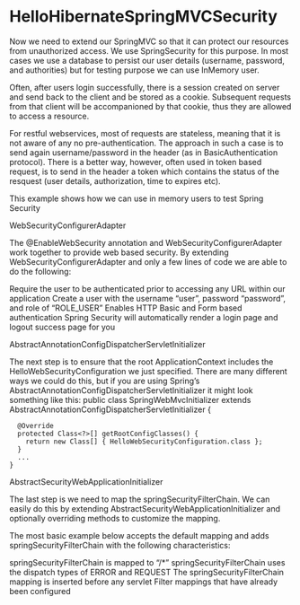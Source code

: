 # HelloHibernateSpringMVCSecurity

Now we need to extend our SpringMVC so that it can protect our resources from unauthorized access. We use SpringSecurity for this purpose. 
In most cases we use a database to persist our user details (username, password, and authorities) but for testing purpose we can use InMemory user.

Often, after users login successfully, there is a session created on server and send back to the client and be stored as a cookie. Subsequent requests from that client will be accompanioned by that cookie, thus they are allowed to access a resource. 

For restful webservices, most of requests are stateless, meaning that it is not aware of any no pre-authentication. The approach in such a case is to send again username/password in the header (as in BasicAuthentication protocol). There is a better way, however, often used in token based request, is to send in the header a token which contains the status of the resquest (user details, authorization, time to expires etc).

This example shows how we can use in memory users to test Spring Security

WebSecurityConfigurerAdapter

The @EnableWebSecurity annotation and WebSecurityConfigurerAdapter work together to provide web based security. By extending WebSecurityConfigurerAdapter and only a few lines of code we are able to do the following:

Require the user to be authenticated prior to accessing any URL within our application
Create a user with the username “user”, password “password”, and role of “ROLE_USER”
Enables HTTP Basic and Form based authentication
Spring Security will automatically render a login page and logout success page for you

AbstractAnnotationConfigDispatcherServletInitializer

The next step is to ensure that the root ApplicationContext includes the HelloWebSecurityConfiguration we just specified. There are many different ways we could do this, but if you are using Spring’s AbstractAnnotationConfigDispatcherServletInitializer it might look something like this:
    public class SpringWebMvcInitializer extends
       AbstractAnnotationConfigDispatcherServletInitializer {

      @Override
      protected Class<?>[] getRootConfigClasses() {
        return new Class[] { HelloWebSecurityConfiguration.class };
      }
      ...
    }

AbstractSecurityWebApplicationInitializer

The last step is we need to map the springSecurityFilterChain. We can easily do this by extending AbstractSecurityWebApplicationInitializer and optionally overriding methods to customize the mapping.

The most basic example below accepts the default mapping and adds springSecurityFilterChain with the following characteristics:

springSecurityFilterChain is mapped to “/*”
springSecurityFilterChain uses the dispatch types of ERROR and REQUEST
The springSecurityFilterChain mapping is inserted before any servlet Filter mappings that have already been configured
